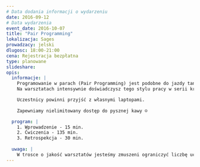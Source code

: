```yaml
---
# Data dodania informacji o wydarzeniu
date: 2016-09-12
# Data wydarzenia
event_date: 2016-10-07
title: "Pair Programming"
lokalizacja: Sages
prowadzacy: jelski
dlugosc: 18:00-21:00
cena: Rejestracja bezpłatna
type: planowane
slideshare:
opis:
  informacje: |
    Programowanie w parach (Pair Programming) jest podobne do jazdy tandemem. Aby zobaczyć ile daje frajdy, trzeba spróbować.
    Na warsztatach intensywnie doświadczysz tego stylu pracy w serii krótkich, wykonywanych w parach ćwiczeń. Na koniec wyjdziesz z konkretnymi pomysłami, jak poprawić jakość swojej pracy na co dzień i zwiększyć zadowolenie z niej.

    Uczestnicy powinni przyjść z własnymi laptopami.
 
    Zapewniamy nielimitowany dostęp do pysznej kawy ☺

  program: |
    1. Wprowadzenie - 15 min.
    2. Ćwiczenia - 135 min.
    3. Retrospekcja - 30 min.
    
  uwaga: |
    W trosce o jakość warsztatów jesteśmy zmuszeni ograniczyć liczbę uczestników. **Kwalifikacja odbywa się na podstawie odpowiedzi udzielonych w formularzu zgłoszeniowym oraz - w dalszym kroku - kolejności zgłoszeń.** Potwierdzenie udziału w warsztatach wraz z instrukcją przygotowania środowiska otrzymasz najpóźniej na 7 dni przed planowaną datą wydarzenia.
---
```

